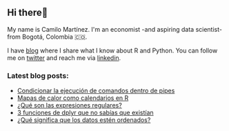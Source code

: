 ## Hi there👋

My name is Camilo Martínez. I'm an economist -and aspiring data scientist- from Bogotá, Colombia 🇨🇴.

I have [blog] where I share what I know about R and Python. You can follow me on [twitter] and reach me via [linkedin].

### Latest blog posts:

<!-- BLOG-POST-LIST:START -->
- [Condicionar la ejecución de comandos dentro de pipes](http://www.camartinezbu.com//posts/condicionar-la-ejecucion-de-comandos-dentro-de-pipes/)
- [Mapas de calor como calendarios en R](http://www.camartinezbu.com//posts/mapas-de-calor-como-calendarios-en-R/)
- [¿Qué son las expresiones regulares?](http://www.camartinezbu.com//posts/que-son-las-expresiones-regulares/)
- [3 funciones de dplyr que no sabías que existían](http://www.camartinezbu.com//posts/3-funciones-de-dplyr-que-no-sabias-que-existian/)
- [¿Qué significa que los datos estén ordenados?](http://www.camartinezbu.com//posts/que-significa-que-los-datos-esten-ordenados/)
<!-- BLOG-POST-LIST:END -->


[blog]: https://camartinezbu.com
[twitter]: https://twitter.com/camartinezbu
[linkedin]: https://www.linkedin.com/in/camartinezbu/